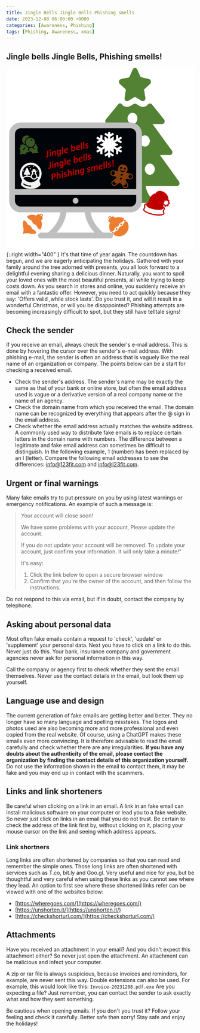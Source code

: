 ```yaml
---
title: Jingle Bells Jingle Bells Phishing smells
date: 2023-12-08 06:00:00 +0000
categories: [Awareness, Phishing]
tags: [Phishing, Awareness, xmas]     
---
```


## Jingle bells Jingle Bells, Phishing smells!
![Image](/assets/img/Awareness/xmas1-dark.png){:.right width="400" }
It's that time of year again. The countdown has begun, and we are eagerly anticipating the holidays. Gathered with your family around the tree adorned with presents, you all look forward to a delightful evening sharing a delicious dinner.
Naturally, you want to spoil your loved ones with the most beautiful presents, all while trying to keep costs down. As you search in stores and online, you suddenly receive an email with a fantastic offer. However, you need to act quickly because they say: 'Offers valid ,while stock lasts'.
Do you trust it, and will it result in a wonderful Christmas, or will you be disappointed? Phishing attempts are becoming increasingly difficult to spot, but they still have telltale signs!

## Check the sender
If you receive an email, always check the sender's e-mail address. This is done by hovering the cursor over the sender's e-mail address. With phishing e-mail, the sender is often an address that is vaguely like the real name of an organization or company.
The points below can be a start for checking a received email.

- Check the sender's address. The sender's name may be exactly the same as that of your bank or online store, but often the email address used is vague or a derivative version of a real company name or the name of an agency.
- Check the domain name from which you received the email. The domain name can be recognized by everything that appears after the @ sign in the email address.
- Check whether the email address actually matches the website address. A commonly used way to distribute fake emails is to replace certain letters in the domain name with numbers. The difference between a legitimate and fake email address can sometimes be difficult to distinguish. In the following example, 1 (number) has been replaced by an I (letter). Compare the following email addresses to see the differences: info@123fit.com and info@I23fit.com.

## Urgent or final warnings
Many fake emails try to put pressure on you by using latest warnings or emergency notifications. An example of such a message is: 
> Your account will close soon! 
> 
> We have some problems with your account, Please update the account. 
> 
> If you do not update your account will be removed. 
> To update your account, just confirm your information. It will only take a minute!"
> 
> It's easy:
>
> 1. Click the link below to open a secure browser window
> 2. Confirm that you're the owner of the account, and then follow the instructions.

Do not respond to this via email, but if in doubt, contact the company by telephone.

## Asking about personal data
Most often fake emails contain a request to 'check', 'update' or 'supplement' your personal data. Next you have to click on a link to do this. Never just do this. Your bank, insurance company and government agencies never ask for personal information in this way.

Call the company or agency first to check whether they sent the email themselves. Never use the contact details in the email, but look them up yourself.

## Language use and design
The current generation of fake emails are getting better and better. They no longer have so many language and spelling misstakes. The logos and photos used are also becoming more and more professional and even copied from the real website. Of course, using a ChatGPT makes these emails even more convincing. It is therefore advisable to read the email carefully and check whether there are any irregularities. **If you have any doubts about the authenticity of the email, please contact the organization by finding the contact details of this organization yourself.** Do not use the information shown in the email to contact them, it may be fake and you may end up in contact with the scammers.

## Links and link shorteners
Be careful when clicking on a link in an email. A link in an fake email can install malicious software on your computer or lead you to a fake website. So never just click on links in an email that you do not trust. Be certain to check the address of the link first by, without clicking on it, placing your mouse cursor on the link and seeing which address appears.

### Link shortners
Long links are often shortened by companies so that you can read and remember the simple ones. Those long links are often shortened with services such as T.co, bit.ly and Goo.gl. Very useful and nice for you, but be thoughtful and very careful when using these links as you cannot see where they lead. An option to first see where these shortened links refer can be viewed with one of the websites below:

- [https://wheregoes.com/](https://wheregoes.com/)
- [https://unshorten.it/](https://unshorten.it/)
- [https://checkshorturl.com/](https://checkshorturl.com/)

## Attachments
Have you received an attachment in your email? And you didn't expect this attachment either? So never just open the attachment. An attachment can be malicious and infect your computer.

A zip or rar file is always suspicious, because invoices and reminders, for example, are never sent this way. Double extensions can also be used. For example, this would look like this: `Invoice-20231208.pdf.exe` Are you expecting a file? Just remember, you can contact the sender to ask exactly what and how they sent something.



Be cautious when opening emails. If you don't you trust it? Follow your feeling and check it carefully. Better safe then sorry!
Stay safe and enjoy the holidays!